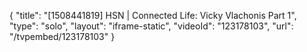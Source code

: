 {
    "title": "[1508441819] HSN | Connected Life: Vicky Vlachonis Part 1",
    "type": "solo",
    "layout": "iframe-static",
    "videoId": "123178103",
    "url": "\/tvpembed\/123178103"
}